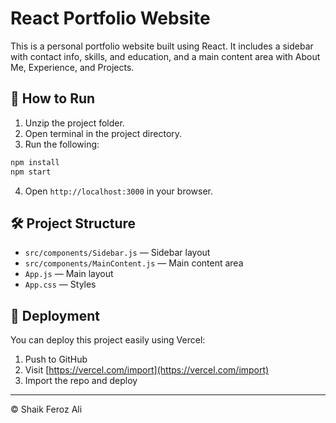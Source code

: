 # React Portfolio Website

This is a personal portfolio website built using React. It includes a sidebar with contact info, skills, and education, and a main content area with About Me, Experience, and Projects.

## 🚀 How to Run

1. Unzip the project folder.
2. Open terminal in the project directory.
3. Run the following:

```bash
npm install
npm start
```

4. Open `http://localhost:3000` in your browser.

## 🛠 Project Structure

- `src/components/Sidebar.js` — Sidebar layout
- `src/components/MainContent.js` — Main content area
- `App.js` — Main layout
- `App.css` — Styles

## 🧾 Deployment

You can deploy this project easily using Vercel:

1. Push to GitHub
2. Visit [https://vercel.com/import](https://vercel.com/import)
3. Import the repo and deploy

---

© Shaik Feroz Ali